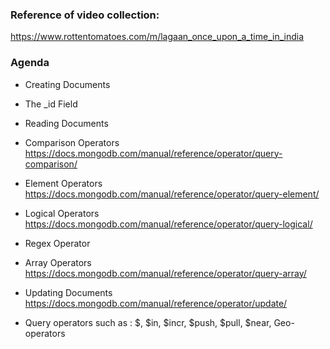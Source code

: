 ### Reference of video collection:

https://www.rottentomatoes.com/m/lagaan_once_upon_a_time_in_india

### Agenda

- Creating Documents
- The _id Field
- Reading Documents

- Comparison Operators
      https://docs.mongodb.com/manual/reference/operator/query-comparison/
- Element Operators
      https://docs.mongodb.com/manual/reference/operator/query-element/
- Logical Operators
      https://docs.mongodb.com/manual/reference/operator/query-logical/
- Regex Operator

- Array Operators
      https://docs.mongodb.com/manual/reference/operator/query-array/
- Updating Documents
      https://docs.mongodb.com/manual/reference/operator/update/

- Query operators such as : $, $in, $incr, $push, $pull, $near, Geo-operators
